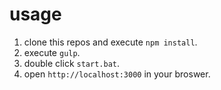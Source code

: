 # usage
1. clone this repos and execute `npm install`.
2. execute `gulp`.
3. double click `start.bat`.
4. open `http://localhost:3000` in your broswer.
